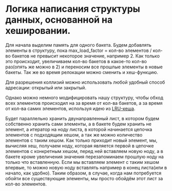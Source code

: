 # Логика написания структуры данных, основанной на хешировании.

Для начала выделим память для одного бакета.
Будем добавлять элементы в структуру, пока 
max_load_factor = кол-во элементов / кол-во бакетов
не превысит некоторое значение, например 2.
Как только это происходит, увеличиваем кол-во бакетов 
в какое-то кол-во раз(опять же можно в 2) и переносим все прошлые 
элементы в новые бакеты.
Так же во время релокации можно сменить и хеш-функцию.

Для разрешения коллизий можно использовать любой удобный способ
адресации: открытый или закрытый.

Однако можно немного модифицировать нашу структуру, 
чтобы обход всех элементов происходил на за время от кол-ва бакетов,
а за время от кол-ва самих элементов, используя идею из
[LRU-кеша](https://github.com/dasfex/ProgrammingNotes/blob/master/general/lru_cache.md).

Будет параллельно хранить двунаправленный лист, в котором будем собственно хранить
сами элементы, а в бакете будем хранить не элемент,
а итератор на ноду листа, в которой начинается цепочка элементов с 
подходящим хешом, а так же можно количество элементов с таким хешом.
Как только приходит новый элемент, мы, вычисляя хеш, получаем ноду,
которая является первой в цепочке элементов с конкретным хешом, 
перед ней вставляем новую ноду, а в бакете кроме увеличения значения 
перезапоминаем прошлую ноду на только что вставленную.
Если мы вставляем элемент с таким хешом впервые, 
то можно новую ноду вставлять например в конец листа(или в начало, как удобно).
Таким образом, в случае, когда нам потребуется обойти все существующие
элементы, мы просто обойдём этот лист за кол-во элементов.
